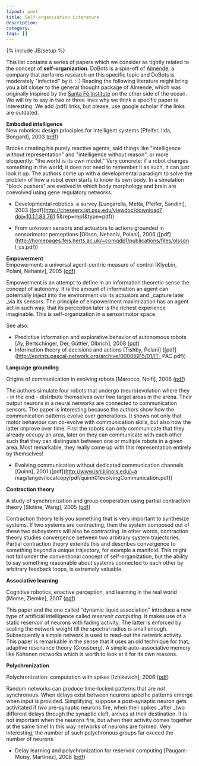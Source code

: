 ```yaml
---
layout: post
title: Self-organisation Literature
description: 
category: 
tags: []
---
```

{% include JB/setup %}

This list contains a series of papers which we consider as tightly related to
the concept of **self-organization**. DoBots is a spin-off of
[Almende](http://www.almende.com), a company that performs research on this
specific topic and DoBots is moderately "infected" by it. :-) Reading the
following literature might bring you a bit closer to the general thought
package of Almende, which was originally inspired by the [Santa Fé
Institute](http://www.santafe.edu) on the other side of the ocean. We will try
to say in two or three lines why we think a specific paper is interesting. We
add (pdf) links, but please, use google scholar if the links are outdated.  
  
**Embodied intelligence**  
New robotics: design principles for intelligent systems [Pfeifer, Iida,
Bongard], 2003 ([pdf](http://citeseerx.ist.psu.edu/viewdoc/download?doi=10.1.1.100.236&rep=rep1&type=pdf))

Brooks creating his purely reactive agents, said things like "intelligence
without representation" and "intelligence without reason", or more eloquently:
"the world is its own model." Very concrete: if a robot changes something in
the world, it does not need to remember it as such, it can just look it up.
The authors come up with a developmental paradigm to solve the problem of how
a robot even starts to know its own body. In a simulation "block pushers" are
evolved in which body morphology and brain are coevolved using gene regulatory
networks.

  * Developmental robotics: a survey [Lungarella, Metta, Pfeifer, Sandini], 2003 ([pdf](http://citeseerx.ist.psu.edu/viewdoc/download?doi=10.1.1.83.761
5&rep=rep1&type=pdf))

  * From unknown sensors and actuators to actions grounded in sensorimotor perceptions [Ollson, Nehaniv, Polani], 2006 ([pdf](http://homepages.feis.herts.ac.uk/~comqdp1/publications/files/olsson
l_cs.pdf))

  
**Empowerment**  
Empowerment: a universal agent-centric measure of control [Klyubin, Polani, Nehaniv], 2005
([pdf](http://homepages.feis.herts.ac.uk/~comqdp1/publications/files/cec2005_klyubin_polani_nehaniv.pdf))

Empowerment is an attempt to define in an information theoretic sense the
concept of autonomy. It is the amount of information an agent can potentially
inject into the environment via its actuators and _capture later _via its
sensors. The principle of empowerment maximization has an agent act in such
way, that its perception later is the richest experience imaginable. This is
self-organization in a sensorimotor space.

See also:

  * Predictive information and explorative behavior of autonomous robots [Ay, Bertschinger, Der, Güttler, Olbrich], 2008 ([pdf](http://www.santafe.edu/media/workingpapers/08-02-006.pdf))
  * Information theory of decisions and actions [Tishby, Polani] ([pdf](http://eprints.pascal-network.org/archive/00005915/01/IT-
PAC.pdf))

  
**Language grounding**

Origins of communication in evolving robots [Marocco, Nolfi], 2006 ([pdf](http://gral.ip.rm.cnr.it/Pubblicazioni/English/Book%20Chapters/marocco_sab9.pdf))

The authors simulate four robots that undergo (neuro)evolution where they - in
the end - distribute themselves over two target areas in the arena. Their
output neurons in a neural networks are connected to communication sensors.
The paper is interesting because the authors show how the communication
patterns evolve over generations. It shows not only that motor behaviour can
co-evolve with communication skills, but also how the latter improve over
time. First the robots can only communicate that they already occupy an area,
later on they can communicate with each other such that they can distinguish
between one or multiple robots in a given area. Most remarkable, they really
come up with this representation entirely by themselves!

  * Evolving communication without dedicated communication channels [Quinn], 2001 ([pdf](http://www.isrl.illinois.edu/~a
mag/langev/localcopy/pdf/quinn01evolvingCommunication.pdf))

  
**Contraction theory**

A study of synchronization and group cooperation using partial contraction
theory [Slotine, Wang], 2005
([pdf](http://web.mit.edu/people/wangwei/CooperativeControl.pdf))

Contraction theory tells you something that is very important to synthesize
systems. If two systems are contracting, then the system composed out of these
two subsystems will also be contracting. In other words, contraction theory
studies convergence between two arbitrary system trajectories. Partial
contraction theory extends this and describes convergence to something beyond
a unique trajectory, for example a manifold. This might not fall under the
conventional concept of self-organization, but the ability to say something
reasonable about systems connected to each other by arbitrary feedback loops,
is extremely valuable.



**Associative learning**

Cognitive robotics, enactive perception, and learning in the real world
[Morse, Ziemke], 2007 ([pdf](http://csjarchive.cogsci.rpi.edu/Proceedings/2007/docs/p485.pdf))

This paper and the one called "dynamic liquid association" introduce a new
type of artificial intelligence called _reservoir computing_. It makes use of
a static reservoir of neurons with fading activity. The latter is enforced by
scaling the network weight till the spectral radius is small enough.
Subsequently a simple network is used to read-out the network activity. This
paper is remarkable in the sense that it uses an old technique for that,
adaptive resonance theory (Grossberg). A simple auto-associative memory like
Kohonen networks which is worth to look at it for its own reasons.



**Polychronization**

Polychronization: computation with spikes [Izhikevich], 2006
([pdf](http://citeseerx.ist.psu.edu/viewdoc/download?doi=10.1.1.125.5672&rep=rep1&type=pdf))

Random networks can produce time-locked patterns that are _not_ synchronous.
When delays exist between neurons specific patterns emerge when input is
provided. Simplifying, suppose a post-synaptic neuron gets activitated if
_two_ pre-synaptic neurons fire, when their spikes _after _two different
delays through the synaptic cleft, arrives at their destination. It is not
important when the neurons fire, but when their activity comes together at the
same time! In this way networks of neurons are formed. Very interesting, the
number of such polychronous groups far exceed the number of neurons.

  * Delay learning and polychronization for reservoir computing [Paugam-Moisy, Martinez], 2008 ([pdf](http://liris.cnrs.fr/Documents/Liris-3399.pdf))


